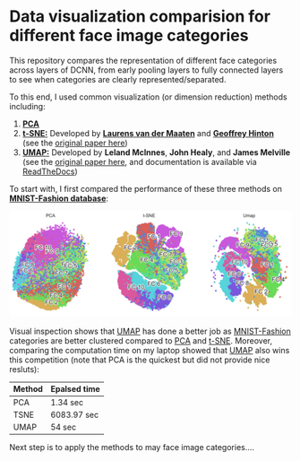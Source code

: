 # Data visualization comparision for different face image categories

This repository compares the representation of different face categories across layers of DCNN, from early pooling layers to fully connected layers to see when categories are clearly represented/separated.

To this end, I used common visualization (or dimension reduction) methods including:
1. [**PCA**](https://scikit-learn.org/stable/modules/generated/sklearn.decomposition.PCA.html)
2. [**t-SNE:**](https://scikit-learn.org/stable/modules/generated/sklearn.manifold.TSNE.html) Developed by [**Laurens van der Maaten**](http://lvdmaaten.github.io/) and [**Geoffrey Hinton**](http://www.cs.toronto.edu/~hinton/) (see the [original paper here](http://jmlr.csail.mit.edu/papers/volume9/vandermaaten08a/vandermaaten08a.pdf))
3. [**UMAP:**](https://github.com/lmcinnes/umap) Developed by **Leland McInnes**, **John Healy**, and **James Melville** (see the [original paper here](https://arxiv.org/abs/1802.03426), and documentation is available via [ReadTheDocs](https://umap-learn.readthedocs.io))

To start with, I first compared the performance of these three methods on [**MNIST-Fashion database**](https://github.com/zalandoresearch/fashion-mnist):

![Results](MNIST_Fashion_visualization.png)


Visual inspection shows that [UMAP](https://github.com/lmcinnes/umap) has done a better job as [MNIST-Fashion](https://github.com/zalandoresearch/fashion-mnist) categories are better clustered compared to [PCA](https://scikit-learn.org/stable/modules/generated/sklearn.decomposition.PCA.html) and [t-SNE](https://scikit-learn.org/stable/modules/generated/sklearn.manifold.TSNE.html). Moreover, comparing the computation time on my laptop showed that [UMAP](https://github.com/lmcinnes/umap) also wins this competition (note that PCA is the quickest but did not provide nice resluts):

| Method | Epalsed time |
| --- | --- |
| PCA | 1.34 sec |
| TSNE | 6083.97 sec |
| UMAP | 54 sec |

Next step is to apply the methods to may face image categories.... 
